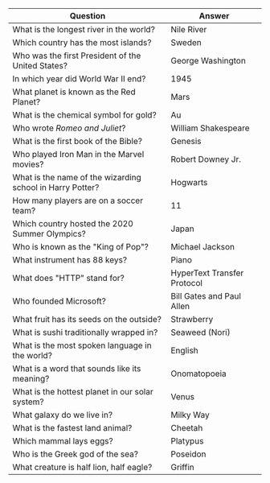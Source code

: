 | Question                                           | Answer                                  |
|----------------------------------------------------|-----------------------------------------|
| What is the longest river in the world?            | Nile River                              |
| Which country has the most islands?                | Sweden                                  |
| Who was the first President of the United States?  | George Washington                       |
| In which year did World War II end?                | 1945                                    |
| What planet is known as the Red Planet?            | Mars                                    |
| What is the chemical symbol for gold?              | Au                                      |
| Who wrote *Romeo and Juliet*?                      | William Shakespeare                     |
| What is the first book of the Bible?               | Genesis                                 |
| Who played Iron Man in the Marvel movies?          | Robert Downey Jr.                       |
| What is the name of the wizarding school in Harry Potter? | Hogwarts                          |
| How many players are on a soccer team?             | 11                                      |
| Which country hosted the 2020 Summer Olympics?     | Japan                                   |
| Who is known as the "King of Pop"?                 | Michael Jackson                         |
| What instrument has 88 keys?                       | Piano                                   |
| What does "HTTP" stand for?                        | HyperText Transfer Protocol             |
| Who founded Microsoft?                             | Bill Gates and Paul Allen               |
| What fruit has its seeds on the outside?           | Strawberry                              |
| What is sushi traditionally wrapped in?            | Seaweed (Nori)                          |
| What is the most spoken language in the world?     | English                                 |
| What is a word that sounds like its meaning?       | Onomatopoeia                            |
| What is the hottest planet in our solar system?    | Venus                                   |
| What galaxy do we live in?                         | Milky Way                               |
| What is the fastest land animal?                   | Cheetah                                 |
| Which mammal lays eggs?                            | Platypus                                |
| Who is the Greek god of the sea?                   | Poseidon                                |
| What creature is half lion, half eagle?            | Griffin                                 |

